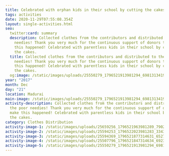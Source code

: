 ```yaml
---
title: Celebrated with orphan kids in their school by cutting the cakes.
tags: activities
date: 2020-11-29T07:55:08.354Z
layout: single-activities.html
seo:
  twitter:card: summary
  description: Collected clothes from the contributors and distributed to the poor
    needies! Thank you very much for the continuous support of donors to make
    this happened! Celebrated with parentless kids in their school by cutting
    the cakes.
  title: Collected clothes from the contributors and distributed to the poor
    needies! Thank you very much for the continuous support of donors to make
    this happened! Celebrated with parentless kids in their school by cutting
    the cakes.
  og:image: /static/images/uploads/25550279_1796521913981294_6981313419808658536_n_1796521913981294.jpg
year: "2017"
month: Dec
day: "21"
location: Madurai
main-image: /static/images/uploads/25550279_1796521913981294_6981313419808658536_n_1796521913981294.jpg
activity-description: Collected clothes from the contributors and distributed to
  the poor needies! Thank you very much for the continuous support of donors to
  make this happened! Celebrated with parentless kids in their school by cutting
  the cakes.
category: Clothes Distribution
activity-image-1: /static/images/uploads/25659256_1796521963981289_7902207066937397339_n_1796521963981289.jpg
activity-image-2: /static/images/uploads/25594253_1796522023981283_3343952476551850065_n_1796522023981283.jpg
activity-image-3: /static/images/uploads/25594369_1796521877314631_6527636404253285948_n_1796521877314631.jpg
activity-image-4: /static/images/uploads/25507796_1796521847314634_692310896196493235_n_1796521847314634.jpg
activity-image-5: /static/images/uploads/25550279_1796521913981294_6981313419808658536_n_1796521913981294.jpg
---
```

